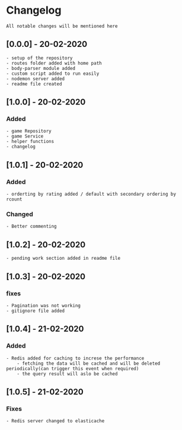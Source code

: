 # Changelog
    All notable changes will be mentioned here

## [0.0.0] - 20-02-2020
    - setup of the repository
    - routes folder added with home path
    - body-parser module added
    - custom script added to run easily
    - nodemon server added
    - readme file created

## [1.0.0] - 20-02-2020
### Added
    - game Repository
    - game Service
    - helper functions
    - changelog

## [1.0.1] - 20-02-2020
### Added
    - orderting by rating added / default with secondary ordering by rcount
### Changed
    - Better commenting

## [1.0.2] - 20-02-2020
    - pending work section added in readme file 

## [1.0.3] - 20-02-2020
### fixes
    - Pagination was not working
    - gitignore file added

## [1.0.4] - 21-02-2020
### Added
    - Redis added for caching to increse the performance
        - fetching the data will be cached and will be deleted periodically(can trigger this event when required)
        - the query result will aslo be cached

## [1.0.5] - 21-02-2020
### Fixes
    - Redis server changed to elasticache